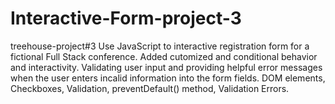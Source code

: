 # Interactive-Form-project-3
 treehouse-project#3 Use JavaScript to interactive registration form for a fictional Full Stack conference. Added cutomized and conditional behavior and interactivity. Validating user input and providing helpful error messages when the user enters incalid information into the form fields. DOM elements, Checkboxes, Validation, preventDefault() method, Validation Errors.
